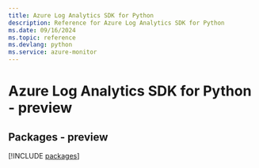 ```yaml
---
title: Azure Log Analytics SDK for Python
description: Reference for Azure Log Analytics SDK for Python
ms.date: 09/16/2024
ms.topic: reference
ms.devlang: python
ms.service: azure-monitor
---
```

# Azure Log Analytics SDK for Python - preview
## Packages - preview
[!INCLUDE [packages](log-analytics-index.md)]